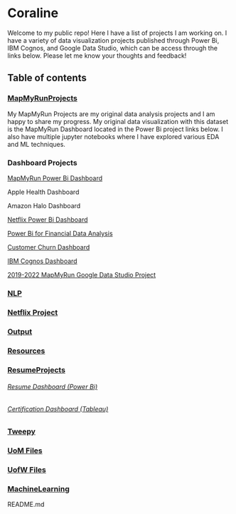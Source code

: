 # Coraline

Welcome to my public repo! Here I have a list of projects I am working on. I have a variety of data visualization projects published through Power Bi, IBM Cognos, and Google Data Studio, which can be access through the links below. Please let me know your thoughts and feedback!

## Table of contents

### [MapMyRunProjects](https://github.com/Cbhami/Coraline/tree/master/MapMyRunProjects)

My MapMyRun Projects are my original data analysis projects and I am happy to share my progress. My original data visualization with this dataset is the MapMyRun Dashboard located in the Power Bi project links below. I also have multiple jupyter notebooks where I have explored various EDA and ML techniques.

### Dashboard Projects

[MapMyRun Power Bi Dashboard](https://app.powerbi.com/view?r=eyJrIjoiMjUzZjU5ZDYtNmQ3ZC00MWMxLTk3OWMtZmIwNDM3YzM1NjMwIiwidCI6ImRkMjQ2ZTRhLTU0MzQtNGUxNS04YWUzLTkxYWQ5Nzk3YjIwOSIsImMiOjN9&pageName=ReportSection)

Apple Health Dashboard

Amazon Halo Dashboard

[Netflix Power Bi Dashboard](https://app.powerbi.com/view?r=eyJrIjoiNmYwMWMwYjItNWVjZS00MzEwLTlmZjAtZmU3NWM2YzQ3NzU1IiwidCI6ImRkMjQ2ZTRhLTU0MzQtNGUxNS04YWUzLTkxYWQ5Nzk3YjIwOSIsImMiOjN9&pageName=ReportSection)

[Power Bi for Financial Data Analysis](https://app.powerbi.com/view?r=eyJrIjoiMjE1YWY1OGYtYmRhOS00MDgwLTk5M2UtYWYwNWI2NTQ0MTljIiwidCI6ImRkMjQ2ZTRhLTU0MzQtNGUxNS04YWUzLTkxYWQ5Nzk3YjIwOSIsImMiOjN9&pageName=ReportSection)

[Customer Churn Dashboard](https://app.powerbi.com/view?r=eyJrIjoiMGQ5NzhiMDktNmQyNS00ZDZiLWIwMjgtZjI1YWRlNWJhZGI0IiwidCI6ImRkMjQ2ZTRhLTU0MzQtNGUxNS04YWUzLTkxYWQ5Nzk3YjIwOSIsImMiOjN9&pageName=ReportSection)

[IBM Cognos Dashboard](https://dataplatform.cloud.ibm.com/dashboards/a98ff4b5-cb40-41cd-b0fa-b10e53804cb1/view/6c21a00238940acb7fe8e2e4079c28067a332258b2bb805783d77b4959317997f06f4794c82c4d0e8c450561f3ed125dcd)

[2019-2022 MapMyRun Google Data Studio Project](https://datastudio.google.com/reporting/31573b87-1115-4cf6-9499-88db18c5ee03)

### [NLP](https://github.com/Cbhami/Coraline/tree/master/NLP)

### [Netflix Project](https://github.com/Cbhami/Coraline/tree/master/Netflix%20Project)

### [Output](https://github.com/Cbhami/Coraline/tree/master/Output)

### [Resources](Resources)

### [ResumeProjects](https://github.com/Cbhami/Coraline/tree/master/ResumeProjects)

###### [Resume Dashboard (Power Bi)](https://app.powerbi.com/view?r=eyJrIjoiZmU5ODU1MWYtODUzYS00ZTVhLWI1YjItZjgxMjhhYWI4NjZjIiwidCI6ImRkMjQ2ZTRhLTU0MzQtNGUxNS04YWUzLTkxYWQ5Nzk3YjIwOSIsImMiOjN9&pageName=ReportSection8e1f091d381603402041)

###### [Certification Dashboard (Tableau)](https://public.tableau.com/app/profile/cole.b.hamilton/viz/MyCertificationTracker/Dashboard1)

### [Tweepy](https://github.com/Cbhami/Coraline/tree/master/Tweepy)

### [UoM Files](https://github.com/Cbhami/Coraline/tree/master/UoM%20Files)

### [UofW Files](https://github.com/Cbhami/Coraline/tree/master/UoM%20Files)

### [MachineLearning](https://github.com/Cbhami/Coraline/tree/master/MachineLearning)

README.md
